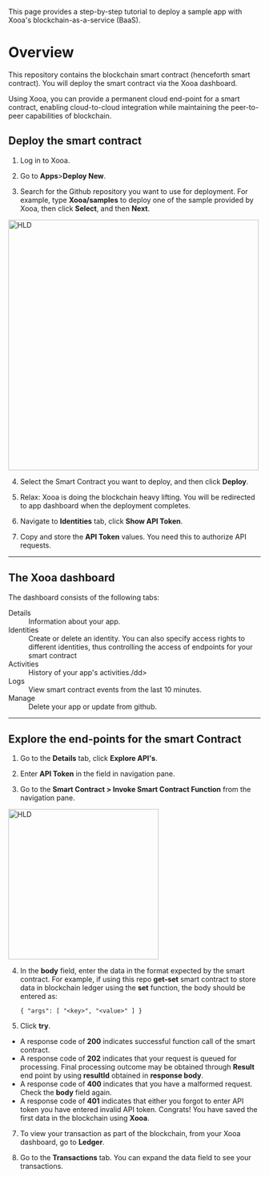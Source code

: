 
This page provides a step-by-step tutorial to deploy a sample app with Xooa's blockchain-as-a-service (BaaS).

# Overview

This repository contains the blockchain smart contract (henceforth smart contract). You will deploy the smart contract via the Xooa dashboard.

Using Xooa, you can provide a permanent cloud end-point for a smart contract, enabling cloud-to-cloud integration while maintaining the peer-to-peer capabilities of blockchain.

## Deploy the smart contract

 
1. Log in to Xooa.

2. Go to **Apps**>**Deploy New**.

3. Search for the Github repository you want to use for deployment. For example, type **Xooa/samples** to deploy one of the sample provided by Xooa, then click **Select**, and then **Next**.

<img src="https://github.com/Xooa/samples/blob/master/screenshots/deploy.png" alt="HLD" width="500px"/>

4. Select the Smart Contract you want to deploy, and then click **Deploy**.

5. Relax:  Xooa is doing the blockchain heavy lifting. You will be redirected to app dashboard when the deployment completes.

6.  Navigate to **Identities** tab, click **Show API Token**.

7. Copy and store the **API Token** values. You need this to authorize API requests.

___


## The Xooa dashboard 

The dashboard consists of the following tabs:
<dl>
  <dt>Details</dt>
  <dd>Information about your app.</dd>
<dt>Identities</dt>
  <dd>Create or delete an identity. You can also specify access rights to different identities, thus controlling the access of endpoints for your smart contract</dd>
   <dt>Activities</dt>
  <dd>History of your app's activities./dd>
      <dt>Logs</dt>
 <dd>View smart contract events from the last 10 minutes.</dd>
  <dt>Manage</dt>
 <dd>Delete your app or update from github.</dd>
</dl>

___

## Explore the end-points for the smart Contract

1. Go to the **Details** tab, click **Explore API's**.

2. Enter **API Token** in the field in navigation pane.

3. Go to the **Smart Contract > Invoke Smart Contract Function** from the navigation pane.

<img src="https://github.com/Xooa/samples/blob/master/screenshots/invoke.png" alt="HLD" width="300px"/>

4. In the **body** field, enter the data in the format expected by the smart contract. 
For example, if using this repo **get-set** smart contract to store data in blockchain ledger using the **set** function, the body should be entered as: 

    `{ "args": [ "<key>", "<value>" ] }`

5. Click  **try**.
 * A response code of **200** indicates successful function call of the smart contract.
 * A response code of **202** indicates that your request is queued for processing. Final processing outcome may be obtained through **Result** end point by using **resultId** obtained in **response body**.
 * A response code of **400** indicates that you have a malformed request. Check the **body** field again.
 * A response code of **401** indicates that either you forgot to enter API token you have entered invalid API token.
Congrats! You have saved the first data in the blockchain using **Xooa**.

7. To view your transaction as part of the blockchain, from your Xooa dashboard, go to **Ledger**.

8. Go to the **Transactions** tab.
You can expand the data field to see your transactions.
